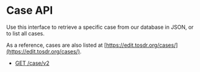 # Case API

Use this interface to retrieve a specific case from our database in JSON, or to list all cases.

As a reference, cases are also listed at [https://edit.tosdr.org/cases/](https://edit.tosdr.org/cases/).

- [GET /case/v2](get-case-v2.md)
